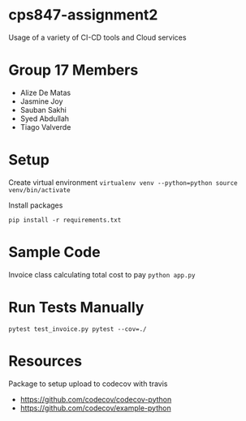 # cps847-assignment2
Usage of a variety of CI-CD tools and Cloud services

# Group 17 Members

- Alize De Matas
- Jasmine Joy
- Sauban Sakhi
- Syed Abdullah
- Tiago Valverde


# Setup

Create virtual environment
``
virtualenv venv --python=python
source venv/bin/activate
``

Install packages

```
pip install -r requirements.txt
```

# Sample Code

Invoice class calculating total cost to pay
``
python app.py
``

# Run Tests Manually
``
pytest test_invoice.py
pytest --cov=./
``


# Resources

Package to setup upload to codecov with travis
- https://github.com/codecov/codecov-python
- https://github.com/codecov/example-python
